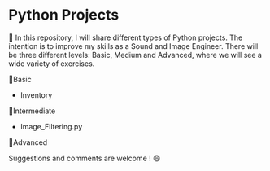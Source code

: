 # Python Projects
📌 In this repository, I will share different types of Python projects. The intention is to improve my skills as a 
Sound and Image Engineer. There will be three different levels: Basic, Medium and Advanced, where
we will see a wide variety of exercises.

📂Basic
  - Inventory

📂Intermediate
  - Image_Filtering.py

📂Advanced

Suggestions and comments are welcome ! 😄
